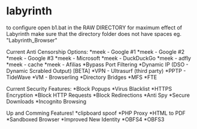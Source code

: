 # labyrinth
to configure open b1.bat in the RAW DIRECTORY
for maximum effect of Labyrinth make sure that the directory folder does not have spaces eg. "Labyrinth_Browser"

Current Anti Censorship Options:
  *meek - Google #1
  *meek - Google #2
  *meek - Google #3
  *meek - Microsoft
  *meek - DuckDuckGo
  *meek - adfly
  *meek - cache
  *meek - Afilias
  *Bypass Port Filtering
  *Dynamic IP (DSO - Dynamic Scrabled Output) [BETA]
  *VPN - Ultrasurf (third party)
  *PPTP - TideWave
  *VM - Browserling
  *Directory Bridges
  *MFS
  *FTE

Current Security Features:
  *Block Popups
  *Virus Blacklist
  *HTTPS Encryption
  *Block HTTP Requests
  *Block Redirections
  *Anti Spy
  *Secure Downloads
  *Incognito Browsing
  
Up and Comming Features!
  *clipboard spoof
  *PHP Proxy
  *HTML to PDF
  *Sandboxed Browser
  *Improved New Identity
  *OBFS4
  *OBFS3
